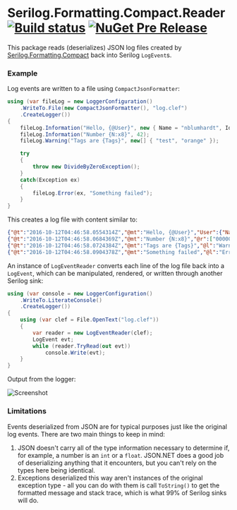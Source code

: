 # Serilog.Formatting.Compact.Reader [![Build status](https://ci.appveyor.com/api/projects/status/ujbxvlokc05d28nx?svg=true)](https://ci.appveyor.com/project/serilog/serilog-formatting-compact-reader) [![NuGet Pre Release](https://img.shields.io/nuget/vpre/Serilog.Formatting.Compact.Reader.svg)](https://www.nuget.org/packages/serilog.formatting.compact.reader)

This package reads (deserializes) JSON log files created by [Serilog.Formatting.Compact](https://github.com/serilog/serilog-formatting-compact) back into Serilog `LogEvent`s.

### Example

Log events are written to a file using `CompactJsonFormatter`:

```csharp
using (var fileLog = new LoggerConfiguration()
    .WriteTo.File(new CompactJsonFormatter(), "log.clef")
    .CreateLogger())
{
    fileLog.Information("Hello, {@User}", new { Name = "nblumhardt", Id = 101 });
    fileLog.Information("Number {N:x8}", 42);
    fileLog.Warning("Tags are {Tags}", new[] { "test", "orange" });

    try
    {
        throw new DivideByZeroException();
    }
    catch(Exception ex)
    {
        fileLog.Error(ex, "Something failed");
    }
}
```

This creates a log file with content similar to:

```json
{"@t":"2016-10-12T04:46:58.0554314Z","@mt":"Hello, {@User}","User":{"Name":"nblumhardt","Id":101}}
{"@t":"2016-10-12T04:46:58.0684369Z","@mt":"Number {N:x8}","@r":["0000002a"],"N":42}
{"@t":"2016-10-12T04:46:58.0724384Z","@mt":"Tags are {Tags}","@l":"Warning","Tags":["test","orange"]}
{"@t":"2016-10-12T04:46:58.0904378Z","@mt":"Something failed","@l":"Error", "@x":"System.DivideByZer...<snip>"}
```

An instance of `LogEventReader` converts each line of the log file back into a `LogEvent`, which can be manipulated, rendered, or written through another Serilog sink:

```csharp
using (var console = new LoggerConfiguration()
    .WriteTo.LiterateConsole()
    .CreateLogger())
{
    using (var clef = File.OpenText("log.clef"))
    {
        var reader = new LogEventReader(clef);
        LogEvent evt;
        while (reader.TryRead(out evt))
            console.Write(evt);
    }
}
```

Output from the logger:

![Screenshot](https://raw.githubusercontent.com/nblumhardt/serilog-formatting-compact-reader/dev/asset/Screenshot.png)

### Limitations

Events deserialized from JSON are for typical purposes just like the original log events. There are two main things to keep in mind:

 1. JSON doesn't carry all of the type information necessary to determine if, for example, a number is an `int` or a `float`. JSON.NET does a good job of deserializing anything that it encounters, but you can't rely on the types here being identical.
 2. Exceptions deserialized this way aren't instances of the original exception type - all you can do with them is call `ToString()` to get the formatted message and stack trace, which is what 99% of Serilog sinks will do.
